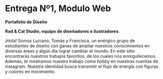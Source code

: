 # Entrega Nº1, Modulo Web
**Portafolio de Diseño**

**Rad & Cal Studio, equipo de diseñadores e ilustradores**

¡Hola! Somos Luciano, Tomás y Francisca, un enérgico grupo de estudiantes de diseño con ganas de ampliar nuestros conocimientos en diversas áreas y algún día lograr cambiar el mundo. En este sitio encontrarás nuestros trabajos favoritos, de los cuales nos enorgullecemos. Además, te mostramos nuestro trabajo como hobby en nuestras cuentas de instagram. Nuestra identidad busca transmitir el flujo de energía con figuras y colores en movimiento.


